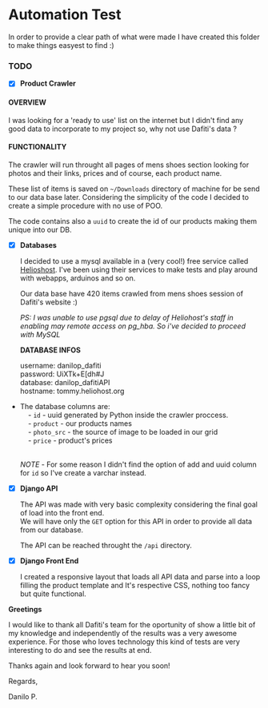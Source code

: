 # Automation Test

In order to provide a clear path of what were made I have created this folder to make things easyest to find :)

### **TODO** <p>
- [x]  **Product Crawler** <p>
  #### **OVERVIEW** <br>
  I was looking for a 'ready to use' list on the internet but I didn't find any good data to incorporate to my project so, why not use Dafiti's data ? <p>
  #### **FUNCTIONALITY** <br>
  The crawler will run throught all pages of mens shoes section looking for photos and their links, prices and of course, each product name.<p>
  These list of items is saved on `~/Downloads` directory of machine for be send to our data base later. Considering the simplicity of the code I decided to create a simple procedure with no use of POO.<p>
  The code contains also a `uuid` to create the id of our products making them unique into our DB.<p>
- [x] **Databases** <p>
  
  I decided to use a mysql available in a (very cool!) free service called [Helioshost](https://www.heliohost.org/). I've been using their services to make tests and play around with webapps, arduinos and so on. <p>
  Our data base have 420 items crawled from mens shoes session of Dafiti's website :) <p>
  *PS: I was unable to use pgsql due to delay of Heliohost's staff in enabling may remote access on pg_hba. So i've decided to proceed with MySQL* <p><p>
  **DATABASE INFOS** <p>
  username: danilop_dafiti </br>
  password: UiXTk+E[dh#J </br>
  database: danilop_dafitiAPI </br>
  hostname: tommy.heliohost.org
  <p><p>
* The database columns are: </br>
  &nbsp;&nbsp;&nbsp;&nbsp;- `id` - uuid generated by Python inside the crawler proccess.</br>
  &nbsp;&nbsp;&nbsp;&nbsp;- `product` - our products names<br>
  &nbsp;&nbsp;&nbsp;&nbsp;- `photo_src` - the source of image to be loaded in our grid</br>
  &nbsp;&nbsp;&nbsp;&nbsp;- `price` - product's prices<p></br>
  *NOTE* - For some reason I didn't find the option of add and uuid column for `id` so I've create a varchar instead.

- [X] **Django API** <p>
  The API was made with very basic complexity considering the final goal of load into the front end.</br>
  We will have only the `GET` option for this API in order to provide all data from our database. <p>
  The API can be reached throught the `/api` directory.

- [X] **Django Front End** <p>
  I created a responsive layout that loads all API data and parse into a loop filling the product template and It's respective CSS, nothing too fancy but quite functional.


**Greetings** <p>
I would like to thank all Dafiti's team for the oportunity of show a little bit of my knowledge and independently of the results was a very awesome experience. For those who loves technology this kind of tests are very interesting to do and see the results at end.<p>
Thanks again and look forward to hear you soon! <p>
Regards,<p>
Danilo P.




  
